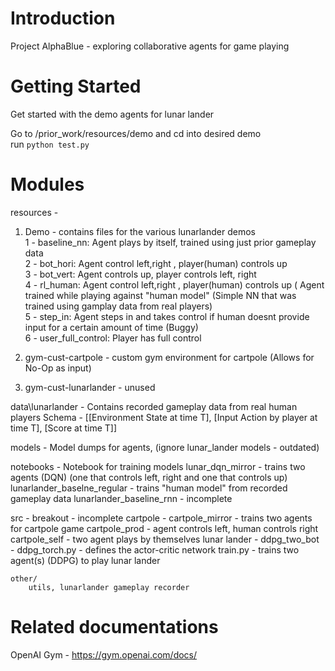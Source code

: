 # Introduction 
Project AlphaBlue - exploring collaborative agents for game playing

# Getting Started
Get started with the demo agents for lunar lander

Go to /prior_work/resources/demo and cd into desired demo <br>
run `python test.py` 





# Modules

resources - 

1) Demo - contains files for the various lunarlander demos <br>
    1 - baseline_nn: Agent plays by itself, trained using just prior gameplay data <br>
    2 - bot_hori: Agent control left,right , player(human) controls up<br>
    3 - bot_vert: Agent controls up, player controls left, right<br>
    4 - rl_human: Agent control left,right , player(human) controls up ( Agent trained while playing against "human model" (Simple NN that was trained using gamplay data from real players)<br>
    5 - step_in: Agent steps in and takes control if human doesnt provide input for a certain amount of time (Buggy)<br>
    6 - user_full_control: Player has full control<br>

2) gym-cust-cartpole - custom gym environment for cartpole (Allows for No-Op as input)

3) gym-cust-lunarlander - unused

data\lunarlander - 
    Contains recorded gameplay data from real human players
    Schema - [[Environment State at time T], [Input Action by player at time T], [Score at time T]]

models - 
    Model dumps for agents, (ignore lunar_lander models - outdated)


notebooks -
    Notebook for training models
    lunar_dqn_mirror - trains two agents (DQN) (one that controls left, right and one that controls up)
    lunarlander_baselne_regular - trains "human model" from recorded gameplay data
    lunarlander_baseline_rnn - incomplete


src -
    breakout - incomplete
    cartpole -
        cartpole_mirror - trains two agents for cartpole game
        cartpole_prod - agent controls left, human controls right
        cartpole_self - two agent plays by themselves
    lunar lander - 
        ddpg_two_bot - 
            ddpg_torch.py - defines the actor-critic network
            train.py - trains two agent(s) (DDPG) to play lunar lander 
            
    other/
        utils, lunarlander gameplay recorder

    

# Related documentations
OpenAI Gym - https://gym.openai.com/docs/
